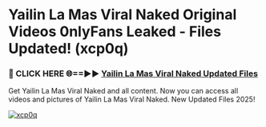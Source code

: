 # Yailin La Mas Viral Naked Original Videos 0nlyFans Leaked - Files Updated! (xcp0q)

<h3>🔴 CLICK HERE 🌐==►► <a href="https://tinyurl.com/yckcrads" rel="nofollow">Yailin La Mas Viral Naked Updated Files</a></h3>

Get Yailin La Mas Viral Naked and all content. Now you can access all videos and pictures of Yailin La Mas Viral Naked. New Updated Files 2025!

[![xcp0q](https://i.imgur.com/hpKpOFt.gif)](https://tinyurl.com/yckcrads)
